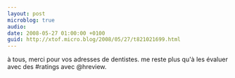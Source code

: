 ```yaml
---
layout: post
microblog: true
audio: 
date: 2008-05-27 01:00:00 +0100
guid: http://xtof.micro.blog/2008/05/27/t821021699.html
---
```

à tous, merci pour vos adresses de dentistes. me reste plus qu'à les évaluer avec des #ratings avec @hreview.
